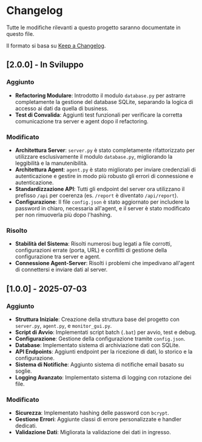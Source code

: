 # Changelog

Tutte le modifiche rilevanti a questo progetto saranno documentate in questo file.

Il formato si basa su [Keep a Changelog](https://keepachangelog.com/it-IT/1.0.0/).

## [2.0.0] - In Sviluppo

### Aggiunto

- **Refactoring Modulare**: Introdotto il modulo `database.py` per astrarre completamente la gestione del database SQLite, separando la logica di accesso ai dati da quella di business.
- **Test di Convalida**: Aggiunti test funzionali per verificare la corretta comunicazione tra server e agent dopo il refactoring.

### Modificato

- **Architettura Server**: `server.py` è stato completamente rifattorizzato per utilizzare esclusivamente il modulo `database.py`, migliorando la leggibilità e la manutenibilità.
- **Architettura Agent**: `agent.py` è stato migliorato per inviare credenziali di autenticazione e gestire in modo più robusto gli errori di connessione e autenticazione.
- **Standardizzazione API**: Tutti gli endpoint del server ora utilizzano il prefisso `/api` per coerenza (es. `/report` è diventato `/api/report`).
- **Configurazione**: Il file `config.json` è stato aggiornato per includere la password in chiaro, necessaria all'agent, e il server è stato modificato per non rimuoverla più dopo l'hashing.

### Risolto

- **Stabilità del Sistema**: Risolti numerosi bug legati a file corrotti, configurazioni errate (porta, URL) e conflitti di gestione della configurazione tra server e agent.
- **Connessione Agent-Server**: Risolti i problemi che impedivano all'agent di connettersi e inviare dati al server.

## [1.0.0] - 2025-07-03

### Aggiunto

- **Struttura Iniziale**: Creazione della struttura base del progetto con `server.py`, `agent.py`, e `monitor_gui.py`.
- **Script di Avvio**: Implementati script batch (`.bat`) per avvio, test e debug.
- **Configurazione**: Gestione della configurazione tramite `config.json`.
- **Database**: Implementato sistema di archiviazione dati con SQLite.
- **API Endpoints**: Aggiunti endpoint per la ricezione di dati, lo storico e la configurazione.
- **Sistema di Notifiche**: Aggiunto sistema di notifiche email basato su soglie.
- **Logging Avanzato**: Implementato sistema di logging con rotazione dei file.

### Modificato

- **Sicurezza**: Implementato hashing delle password con `bcrypt`.
- **Gestione Errori**: Aggiunte classi di errore personalizzate e handler dedicati.
- **Validazione Dati**: Migliorata la validazione dei dati in ingresso.
